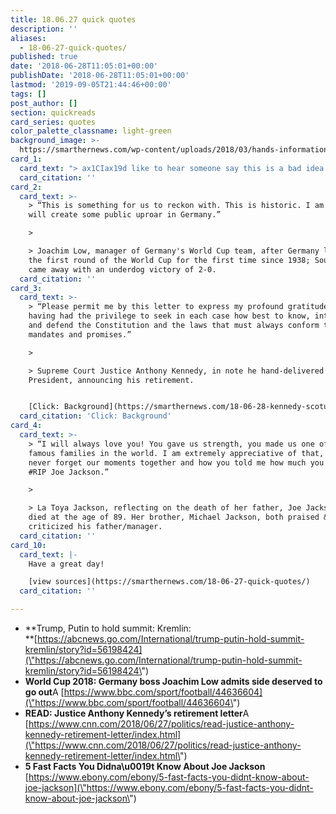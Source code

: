 ```yaml
---
title: 18.06.27 quick quotes
description: ''
aliases:
  - 18-06-27-quick-quotes/
published: true
date: '2018-06-28T11:05:01+00:00'
publishDate: '2018-06-28T11:05:01+00:00'
lastmod: '2019-09-05T21:44:46+00:00'
tags: []
post_author: []
section: quickreads
card_series: quotes
color_palette_classname: light-green
background_image: >-
  https://smarthernews.com/wp-content/uploads/2018/03/hands-information-magazine-60531-scaled.jpg
card_1:
  card_text: "> ax1CIax19d like to hear someone say this is a bad idea.ax1Dn> n> National Security Advisor John Bolton, at a press conference in Russia, after news President Trump will meet face-to-face with Russian President Vladimir Putin during a July trip to Europe. Bolton met with Putin and Russian officials Wednesday to discuss the summit."
  card_citation: ''
card_2:
  card_text: >-
    > “This is something for us to reckon with. This is historic. I am sure this
    will create some public uproar in Germany.”

    > 

    > Joachim Low, manager of Germany's World Cup team, after Germany lost in
    the first round of the World Cup for the first time since 1938; South Korea
    came away with an underdog victory of 2-0.
  card_citation: ''
card_3:
  card_text: >-
    > “Please permit me by this letter to express my profound gratitude for
    having had the privilege to seek in each case how best to know, interpret,
    and defend the Constitution and the laws that must always conform to its
    mandates and promises.”

    > 

    > Supreme Court Justice Anthony Kennedy, in note he hand-delivered to the
    President, announcing his retirement.


    [Click: Background](https://smarthernews.com/18-06-28-kennedy-scotus/)
  card_citation: 'Click: Background'
card_4:
  card_text: >-
    > “I will always love you! You gave us strength, you made us one of the most
    famous families in the world. I am extremely appreciative of that, I will
    never forget our moments together and how you told me how much you cared.
    #RIP Joe Jackson.”

    > 

    > La Toya Jackson, reflecting on the death of her father, Joe Jackson who
    died at the age of 89. Her brother, Michael Jackson, both praised &
    criticized his father/manager.
  card_citation: ''
card_10:
  card_text: |-
    Have a great day!

    [view sources](https://smarthernews.com/18-06-27-quick-quotes/)
  card_citation: ''

---
```

*   **Trump, Putin to hold summit: Kremlin:  
    **[https://abcnews.go.com/International/trump-putin-hold-summit-kremlin/story?id=56198424](\"https://abcnews.go.com/International/trump-putin-hold-summit-kremlin/story?id=56198424\")
*   **World Cup 2018: Germany boss Joachim Low admits side deserved to go out**A [https://www.bbc.com/sport/football/44636604](\"https://www.bbc.com/sport/football/44636604\")
*   **READ: Justice Anthony Kennedy’s retirement letter**A [https://www.cnn.com/2018/06/27/politics/read-justice-anthony-kennedy-retirement-letter/index.html](\"https://www.cnn.com/2018/06/27/politics/read-justice-anthony-kennedy-retirement-letter/index.html\")
*   **5 Fast Facts You Didna\\u0019t Know About Joe Jackson**  
    [https://www.ebony.com/ebony/5-fast-facts-you-didnt-know-about-joe-jackson](\"https://www.ebony.com/ebony/5-fast-facts-you-didnt-know-about-joe-jackson\")